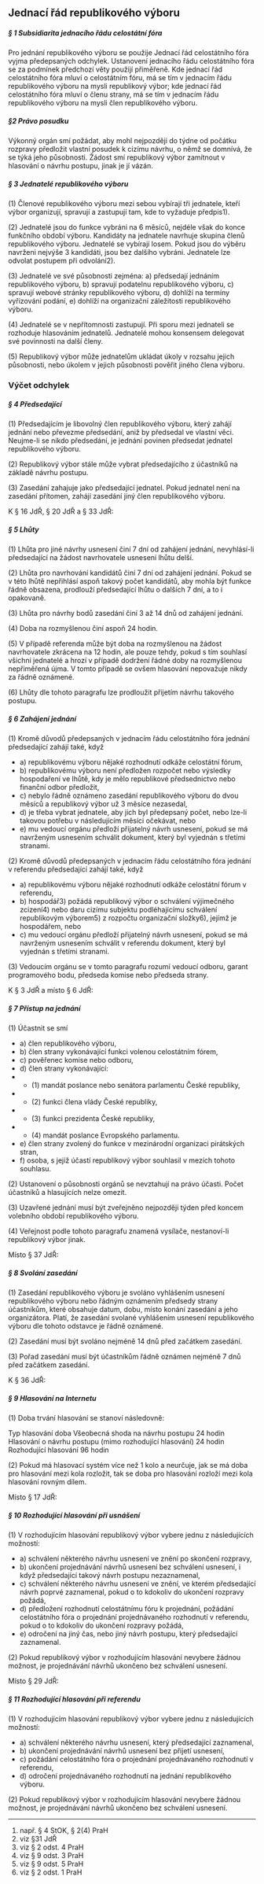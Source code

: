 ## Jednací řád republikového výboru

##### § 1 Subsidiarita jednacího řádu celostátní fóra

Pro jednání republikového výboru se použije Jednací řád celostátního fóra vyjma předepsaných odchylek. Ustanovení jednacího řádu celostátního fóra se za podmínek předchozí věty použijí přiměřeně. Kde jednací řád celostátního fóra mluví o celostátním fóru, má se tím v jednacím řádu republikového výboru na mysli republikový výbor; kde jednací řád celostátního fóra mluví o členu strany, má se tím v jednacím řádu republikového výboru na mysli člen republikového výboru.

##### §2 Právo posudku

Výkonný orgán smí požádat, aby mohl nejpozději do týdne od počátku rozpravy předložit vlastní posudek k cizímu návrhu, o němž se domnívá, že se týká jeho působnosti. Žádost smí republikový výbor zamítnout v hlasování o návrhu postupu, jinak je jí vázán.

##### § 3 Jednatelé republikového výboru

(1) Členové republikového výboru mezi sebou vybírají tři jednatele, kteří výbor organizují, spravují a zastupují tam, kde to vyžaduje předpis1).

(2) Jednatelé jsou do funkce vybráni na 6 měsíců, nejdéle však do konce funkčního období výboru. Kandidáty na jednatele navrhuje skupina členů republikového výboru. Jednatelé se vybírají losem. Pokud jsou do výběru navrženi nejvýše 3 kandidáti, jsou bez dalšího vybráni. Jednatele lze odvolat postupem při odvolání2).

(3) Jednatelé ve své působnosti zejména:
a) předsedají jednáním republikového výboru,
b) spravují podatelnu republikového výboru,
c) spravují webové stránky republikového výboru,
d) dohlíží na termíny vyřizování podání,
e) dohlíží na organizační záležitosti republikového výboru.

(4) Jednatelé se v nepřítomnosti zastupují. Při sporu mezi jednateli se rozhoduje hlasováním jednatelů. Jednatelé mohou konsensem delegovat své povinnosti na další členy.

(5) Republikový výbor může jednatelům ukládat úkoly v rozsahu jejich působnosti, nebo úkolem v jejich působnosti pověřit jiného člena výboru.

### Výčet odchylek

##### § 4 Předsedající

(1) Předsedajícím je libovolný člen republikového výboru, který zahájí jednání nebo převezme předsedání, aniž by předsedal ve vlastní věci. Neujme-li se nikdo předsedání, je jednání povinen předsedat jednatel republikového výboru.

(2) Republikový výbor stále může vybrat předsedajícího z účastníků na základě návrhu postupu.

(3) Zasedání zahajuje jako předsedající jednatel. Pokud jednatel není na zasedání přítomen, zahájí zasedání jiný člen republikového výboru.

K § 16 JdŘ, § 20 JdŘ a § 33 JdŘ:

##### § 5 Lhůty

(1) Lhůta pro jiné návrhy usnesení činí 7 dní od zahájení jednání, nevyhlásí-li předsedající na žádost navrhovatele usnesení lhůtu delší.

(2) Lhůta pro navrhování kandidátů činí 7 dní od zahájení jednání. Pokud se v této lhůtě nepřihlásí aspoň takový počet kandidátů, aby mohla být funkce řádně obsazena, prodlouží předsedající lhůtu o dalších 7 dní, a to i opakovaně.

(3) Lhůta pro návrhy bodů zasedání činí 3 až 14 dnů od zahájení jednání.

(4) Doba na rozmyšlenou činí aspoň 24 hodin.

(5) V případě referenda může být doba na rozmyšlenou na žádost navrhovatele zkrácena na 12 hodin, ale pouze tehdy, pokud s tím souhlasí všichni jednatelé a hrozí v případě dodržení řádné doby na rozmyšlenou nepřiměřená újma. V tomto případě se ovšem hlasování nepovažuje nikdy za řádně oznámené.

(6) Lhůty dle tohoto paragrafu lze prodloužit přijetím návrhu takového postupu.

##### § 6 Zahájení jednání

(1) Kromě důvodů předepsaných v jednacím řádu celostátního fóra jednání předsedající zahájí také, když
* a) republikovému výboru nějaké rozhodnutí odkáže celostátní fórum,
* b) republikovému výboru není předložen rozpočet nebo výsledky hospodaření ve lhůtě, kdy je mělo republikové předsednictvo nebo finanční odbor předložit,
* c) nebylo řádně oznámeno zasedání republikového výboru do dvou měsíců a republikový výbor už 3 měsíce nezasedal,
* d) je třeba vybrat jednatele, aby jich byl předepsaný počet, nebo lze-li takovou potřebu v následujícím měsíci očekávat, nebo
* e) mu vedoucí orgánu předloží přijatelný návrh usnesení, pokud se má navrženým usnesením schválit dokument, který byl vyjednán s třetími stranami.

(2) Kromě důvodů předepsaných v jednacím řádu celostátního fóra jednání v referendu předsedající zahájí také, když
* a) republikovému výboru nějaké rozhodnutí odkáže celostátní fórum v referendu,
* b) hospodář3) požádá republikový výbor o schválení výjimečného zcizení4) nebo daru cizímu subjektu podléhajícímu schválení republikovým výborem5) z rozpočtu organizační složky6), jejímž je hospodářem, nebo
* c) mu vedoucí orgánu předloží přijatelný návrh usnesení, pokud se má navrženým usnesením schválit v referendu dokument, který byl vyjednán s třetími stranami.

(3) Vedoucím orgánu se v tomto paragrafu rozumí vedoucí odboru, garant programového bodu, předseda komise nebo předseda strany.

K § 3 JdŘ a místo § 6 JdŘ:
##### § 7 Přístup na jednání

(1) Účastnit se smí
* a) člen republikového výboru,
* b) člen strany vykonávající funkci volenou celostátním fórem,
* c) pověřenec komise nebo odboru,
* d) člen strany vykonávající:
* * (1) mandát poslance nebo senátora parlamentu České republiky,
* * (2) funkci člena vlády České republiky,
* * (3) funkci prezidenta České republiky,
* * (4) mandát poslance Evropského parlamentu.
* e) člen strany zvolený do funkce v mezinárodní organizaci pirátských stran,
* f) osoba, s jejíž účastí republikový výbor souhlasil v mezích tohoto souhlasu.

(2) Ustanovení o působnosti orgánů se nevztahují na právo účasti. Počet účastníků a hlasujících nelze omezit.

(3) Uzavřené jednání musí být zveřejněno nejpozději týden před koncem volebního období republikového výboru.

(4) Veřejnost podle tohoto paragrafu znamená vysílače, nestanoví-li republikový výbor jinak.

Místo § 37 JdŘ:
##### § 8 Svolání zasedání

(1) Zasedání republikového výboru je svoláno vyhlášením usnesení republikového výboru nebo řádným oznámením předsedy strany účastníkům, které obsahuje datum, dobu, místo konání zasedání a jeho organizátora. Platí, že zasedání svolané vyhlášením usnesení republikového výboru dle tohoto odstavce je řádně oznámené.

(2) Zasedání musí být svoláno nejméně 14 dnů před začátkem zasedání.

(3) Pořad zasedání musí být účastníkům řádně oznámen nejméně 7 dnů před začátkem zasedání.

K § 36 JdŘ:
##### § 9 Hlasování na Internetu

(1) Doba trvání hlasování se stanoví následovně:

Typ hlasování	 doba
Všeobecná shoda na návrhu postupu	 24 hodin
Hlasování o návrhu postupu 
(mimo rozhodující hlasování)	 24 hodin
Rozhodující hlasování	 96 hodin

(2) Pokud má hlasovací systém více než 1 kolo a neurčuje, jak se má doba pro hlasování mezi kola rozložit, tak se doba pro hlasování rozloží mezi kola hlasování rovným dílem.

Místo § 17 JdŘ:
##### § 10 Rozhodující hlasování při usnášení

(1) V rozhodujícím hlasování republikový výbor vybere jednu z následujících možností:

* a) schválení některého návrhu usnesení ve znění po skončení rozpravy,
* b) ukončení projednávání návrhů usnesení bez schválení usnesení, i když předsedající takový návrh postupu nezaznamenal,
* c) schválení některého návrhu usnesení ve znění, ve kterém předsedající návrh poprvé zaznamenal, pokud o to kdokoliv do ukončení rozpravy požádá,
* d) předložení rozhodnutí celostátnímu fóru k projednání, požádání celostátního fóra o projednání projednávaného rozhodnutí v referendu, pokud o to kdokoliv do ukončení rozpravy požádá,
* e) odročení na jiný čas, nebo jiný návrh postupu, který předsedající zaznamenal.

(2) Pokud republikový výbor v rozhodujícím hlasování nevybere žádnou možnost, je projednávání návrhů ukončeno bez schválení usnesení.

Místo § 29 JdŘ:

##### § 11 Rozhodující hlasování při referendu

(1) V rozhodujícím hlasování republikový výbor vybere jednu z následujících možností:
* a) schválení některého návrhu usnesení, který předsedající zaznamenal,
*  b) ukončení projednávání návrhů usnesení bez přijetí usnesení,
* c) požádání celostátního fóra o projednání projednávaného rozhodnutí v referendu,
* d) odročení projednávaného rozhodnutí na jednání republikového výboru.

(2) Pokud republikový výbor v rozhodujícím hlasování nevybere žádnou možnost, je projednávání návrhů ukončeno bez schválení usnesení.

-------
1) např. § 4 StOK, § 2(4) PraH
2) viz §31 JdŘ
3) viz § 2 odst. 4 PraH
4) viz § 9 odst. 3 PraH
5) viz § 9 odst. 5 PraH
6) viz § 2 odst. 1 PraH
